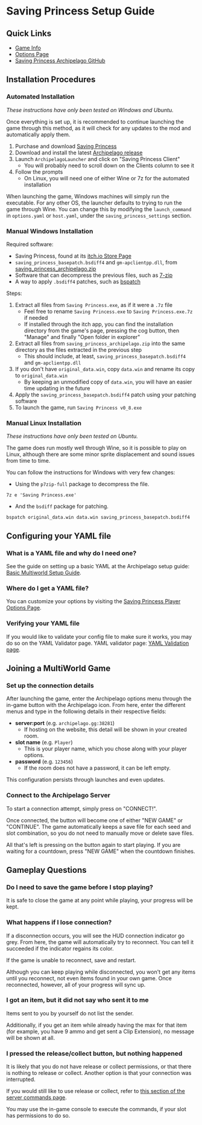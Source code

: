 # Saving Princess Setup Guide

## Quick Links
- [Game Info](/games/Saving%20Princess/info/en)
- [Options Page](/games/Saving%20Princess/player-options)
- [Saving Princess Archipelago GitHub](https://github.com/LeonarthCG/saving-princess-archipelago)

## Installation Procedures

### Automated Installation

*These instructions have only been tested on Windows and Ubuntu.*

Once everything is set up, it is recommended to continue launching the game through this method, as it will check for any updates to the mod and automatically apply them.

1. Purchase and download [Saving Princess](https://brainos.itch.io/savingprincess)
2. Download and install the latest [Archipelago release](https://github.com/ArchipelagoMW/Archipelago/releases/latest)
3. Launch `ArchipelagoLauncher` and click on "Saving Princess Client"
   * You will probably need to scroll down on the Clients column to see it
4. Follow the prompts
   * On Linux, you will need one of either Wine or 7z for the automated installation

When launching the game, Windows machines will simply run the executable. For any other OS, the launcher defaults to trying to run the game through Wine. You can change this by modifying the `launch_command` in `options.yaml` or `host.yaml`, under the `saving_princess_settings` section.

### Manual Windows Installation

Required software:
- Saving Princess, found at its [itch.io Store Page](https://brainos.itch.io/savingprincess)
- `saving_princess_basepatch.bsdiff4` and `gm-apclientpp.dll`, from [saving_princess_archipelago.zip](https://github.com/LeonarthCG/saving-princess-archipelago/releases/latest)
- Software that can decompress the previous files, such as [7-zip](https://www.7-zip.org/download.html)
- A way to apply `.bsdiff4` patches, such as [bspatch](https://www.romhacking.net/utilities/929/)

Steps:
1. Extract all files from `Saving Princess.exe`, as if it were a `.7z` file
   * Feel free to rename `Saving Princess.exe` to `Saving Princess.exe.7z` if needed
   * If installed through the itch app, you can find the installation directory from the game's page, pressing the cog button, then "Manage" and finally "Open folder in explorer"
2. Extract all files from `saving_princess_archipelago.zip` into the same directory as the files extracted in the previous step
   * This should include, at least, `saving_princess_basepatch.bsdiff4` and `gm-apclientpp.dll`
3. If you don't have `original_data.win`, copy `data.win` and rename its copy to `original_data.win`
   * By keeping an unmodified copy of `data.win`, you will have an easier time updating in the future
4. Apply the `saving_princess_basepatch.bsdiff4` patch using your patching software
5. To launch the game, run `Saving Princess v0_8.exe`

### Manual Linux Installation

*These instructions have only been tested on Ubuntu.*

The game does run mostly well through Wine, so it is possible to play on Linux, although there are some minor sprite displacement and sound issues from time to time.

You can follow the instructions for Windows with very few changes:

* Using the `p7zip-full` package to decompress the file.
```
7z e 'Saving Princess.exe'
```
* And the `bsdiff` package for patching.
```
bspatch original_data.win data.win saving_princess_basepatch.bsdiff4
```

## Configuring your YAML file

### What is a YAML file and why do I need one?

See the guide on setting up a basic YAML at the Archipelago setup
guide: [Basic Multiworld Setup Guide](/tutorial/Archipelago/setup/en).

### Where do I get a YAML file?

You can customize your options by visiting the [Saving Princess Player Options Page](/games/Saving%20Princess/player-options).

### Verifying your YAML file

If you would like to validate your config file to make sure it works, you may do so on the YAML Validator page. YAML
validator page: [YAML Validation page](/check).

## Joining a MultiWorld Game

### Set up the connection details

After launching the game, enter the Archipelago options menu through the in-game button with the Archipelago icon.
From here, enter the different menus and type in the following details in their respective fields:
- **server:port** (e.g. `archipelago.gg:38281`)
   * If hosting on the website, this detail will be shown in your created room.
- **slot name** (e.g. `Player`)
   * This is your player name, which you chose along with your player options.
- **password** (e.g. `123456`)
  * If the room does not have a password, it can be left empty.

This configuration persists through launches and even updates.

### Connect to the Archipelago Server

To start a connection attempt, simply press on "CONNECT!".

Once connected, the button will become one of either "NEW GAME" or "CONTINUE".
The game automatically keeps a save file for each seed and slot combination, so you do not need to manually move or delete save files.

All that's left is pressing on the button again to start playing. If you are waiting for a countdown, press "NEW GAME" when the countdown finishes.

## Gameplay Questions

### Do I need to save the game before I stop playing?

It is safe to close the game at any point while playing, your progress will be kept.

### What happens if I lose connection?

If a disconnection occurs, you will see the HUD connection indicator go grey.
From here, the game will automatically try to reconnect.
You can tell it succeeded if the indicator regains its color.

If the game is unable to reconnect, save and restart.

Although you can keep playing while disconnected, you won't get any items until you reconnect, not even items found in your own game.
Once reconnected, however, all of your progress will sync up.

### I got an item, but it did not say who sent it to me

Items sent to you by yourself do not list the sender.

Additionally, if you get an item while already having the max for that item (for example, you have 9 ammo and get sent a Clip Extension), no message will be shown at all.

### I pressed the release/collect button, but nothing happened

It is likely that you do not have release or collect permissions, or that there is nothing to release or collect.
Another option is that your connection was interrupted.

If you would still like to use release or collect, refer to [this section of the server commands page](https://archipelago.gg/tutorial/Archipelago/commands/en#collect/release).

You may use the in-game console to execute the commands, if your slot has permissions to do so.
